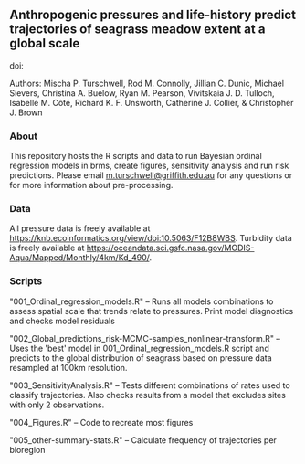## Anthropogenic pressures and life-history predict trajectories of seagrass meadow extent at a global scale
doi: 

Authors: Mischa P. Turschwell, Rod M. Connolly, Jillian C. Dunic, Michael Sievers, Christina A. Buelow, Ryan M. Pearson, Vivitskaia J. D. Tulloch, Isabelle M. Côté, Richard K. F. Unsworth, Catherine J. Collier, & Christopher J. Brown

### About
This repository hosts the R scripts and data to run Bayesian ordinal regression models in brms, create figures, sensitivity analysis and run risk predictions. Please email m.turschwell@griffith.edu.au for any questions or for more information about pre-processing. 

### Data
All pressure data is freely available at https://knb.ecoinformatics.org/view/doi:10.5063/F12B8WBS. Turbidity data is freely available at https://oceandata.sci.gsfc.nasa.gov/MODIS-Aqua/Mapped/Monthly/4km/Kd_490/.  

### Scripts 
"001_Ordinal_regression_models.R" – Runs all models combinations to assess spatial scale that trends relate to pressures. Print model diagnostics and checks model residuals

"002_Global_predictions_risk-MCMC-samples_nonlinear-transform.R" – Uses the 'best' model in  001_Ordinal_regression_models.R script and predicts to the global distribution of seagrass based on pressure data resampled at 100km resolution. 

"003_SensitivityAnalysis.R" – Tests different combinations of rates used to classify trajectories. Also checks results from a model that excludes sites with only 2 observations. 

"004_Figures.R" – Code to recreate most figures

"005_other-summary-stats.R" – Calculate frequency of trajectories per bioregion 

